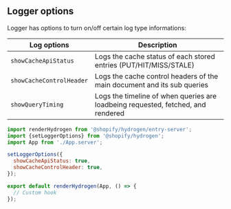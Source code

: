 ## Logger options

Logger has options to turn on/off certain log type informations:

| Log options              | Description                                                                      |
| ------------------------ | -------------------------------------------------------------------------------- |
| `showCacheApiStatus`     | Logs the cache status of each stored entries (PUT/HIT/MISS/STALE)                |
| `showCacheControlHeader` | Logs the cache control headers of the main document and its sub queries          |
| `showQueryTiming`        | Logs the timeline of when queries are loadbeing requested, fetched, and rendered |

```js
import renderHydrogen from '@shopify/hydrogen/entry-server';
import {setLoggerOptions} from '@shopify/hydrogen';
import App from './App.server';

setLoggerOptions({
  showCacheApiStatus: true,
  showCacheControlHeader: true,
});

export default renderHydrogen(App, () => {
  // Custom hook
});
```
